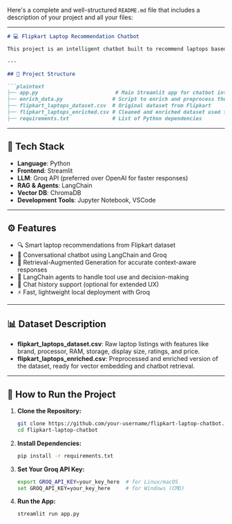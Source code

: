 Here's a complete and well-structured `README.md` file that includes a description of your project and all your files:

---

````markdown
# 💻 Flipkart Laptop Recommendation Chatbot

This project is an intelligent chatbot built to recommend laptops based on user preferences using the Flipkart laptops dataset. It leverages **Retrieval-Augmented Generation (RAG)**, **LangChain agents**, and **Groq API** to deliver fast and accurate recommendations. The application is built using **Streamlit** for an interactive web interface and **ChromaDB** for vector-based search.

---

## 📁 Project Structure

```plaintext
├── app.py                         # Main Streamlit app for chatbot interface
├── enrich_data.py                # Script to enrich and preprocess the dataset
├── flipkart_laptops_dataset.csv  # Original dataset from Flipkart
├── flipkart_laptops_enriched.csv # Cleaned and enriched dataset used for RAG
├── requirements.txt              # List of Python dependencies
````

---

## 🔧 Tech Stack

* **Language**: Python
* **Frontend**: Streamlit
* **LLM**: Groq API (preferred over OpenAI for faster responses)
* **RAG & Agents**: LangChain
* **Vector DB**: ChromaDB
* **Development Tools**: Jupyter Notebook, VSCode

---

## ⚙️ Features

* 🔍 Smart laptop recommendations from Flipkart dataset
* 💬 Conversational chatbot using LangChain and Groq
* 🧠 Retrieval-Augmented Generation for accurate context-aware responses
* 🧰 LangChain agents to handle tool use and decision-making
* 💾 Chat history support (optional for extended UX)
* ⚡ Fast, lightweight local deployment with Groq

---

## 📊 Dataset Description

* **flipkart\_laptops\_dataset.csv**: Raw laptop listings with features like brand, processor, RAM, storage, display size, ratings, and price.
* **flipkart\_laptops\_enriched.csv**: Preprocessed and enriched version of the dataset, ready for vector embedding and chatbot retrieval.

---

## 🚀 How to Run the Project

1. **Clone the Repository:**

   ```bash
   git clone https://github.com/your-username/flipkart-laptop-chatbot.git
   cd flipkart-laptop-chatbot
   ```

2. **Install Dependencies:**

   ```bash
   pip install -r requirements.txt
   ```

3. **Set Your Groq API Key:**

   ```bash
   export GROQ_API_KEY=your_key_here  # for Linux/macOS
   set GROQ_API_KEY=your_key_here     # for Windows (CMD)
   ```

4. **Run the App:**

   ```bash
   streamlit run app.py
   ```





